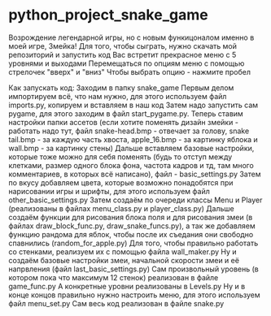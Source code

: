 # python_project_snake_game
Возрождение легендарной игры, но с новым функицоналом именно в моей игре, Змейка! 
Для того, чтобы сыграть, нужно скачать мой репозиторий и запустить код
Вас встретит прекрасное меню с 5 уровнями и выходами
Перемещаться по опциям меню с помощью стрелочек "вверх" и "вниз"
Чтобы выбрать опцию - нажмите пробел

Как запускать код:
Заходим в папку snake_game
Первым делом импортируем всё, что нам нужно, для этого используем файл imports.py, копируем и вставляем в наш код
Затем надо запустить сам pygame, для этого заходим в файл start_pygame.py.
Теперь ставим настройки папки ассетов (если хотите поменять дизайн змейки - работать надо тут, файл snake-head.bmp - отвечает за голову, snake tail.bmp - за каждую часть хвоста, apple_16.bmp - за картинку яблока и wall.bmp - за картинку стены)
Дальше вставляем базовые настройки, которые тоже можно для себя поменять (будь то отступ между клетками, размер одного блока фона, частота кадров и тд, там много комментариев, в которых всё написано), файл - basic_settings.py
Затем по вкусу добавляем цвета, которые возможно понадобятся при нарисовании игры и шрифты, для этого используем файл other_basic_settings.py
Затем создаём по очереди классы Menu и Player (реализованы в файлах menu_class.py и player_class.py)
Дальше создаём функции для рисования блока поля и для рисования змеи (в файлах draw_block_func.py, draw_snake_funcs.py), а так же добавляем функцию рандома для яблок, чтобы после их съедания они свободно спавнились (random_for_apple.py)
Для того, чтобы правильно работать со стенками, реализуем их с помощью файла wall_maker.py
Ну и создаём базовые настройки змеи, начальной скорости змеи и её напрвления (файл last_basic_settings.py)
Сам произвольный уровень (в котором пока что максимум 12 стенок) реализован в файле game_func.py
А конкретные уровни реализованы в Levels.py
Ну и в конце концов правильно нужно настроить меню, для этого используем файл menu_set.py
Сам весь код реализован в файле snake.py
